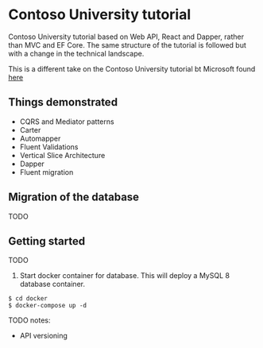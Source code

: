 # Contoso University tutorial
Contoso University tutorial based on Web API, React and Dapper, rather than MVC and EF Core. The same structure of the tutorial is followed but with a change in the technical landscape.

This is a different take on the Contoso University tutorial bt Microsoft found [here](https://docs.microsoft.com/en-us/aspnet/mvc/overview/getting-started/getting-started-with-ef-using-mvc/creating-an-entity-framework-data-model-for-an-asp-net-mvc-application)

## Things demonstrated
 - CQRS and Mediator patterns
 - Carter
 - Automapper
 - Fluent Validations
 - Vertical Slice Architecture
 - Dapper
 - Fluent migration

 ## Migration of the database
 TODO

 ## Getting started
 TODO

 1. Start docker container for database. This will deploy a MySQL 8 database container.
```shell
$ cd docker
$ docker-compose up -d
```


TODO notes:
- API versioning

